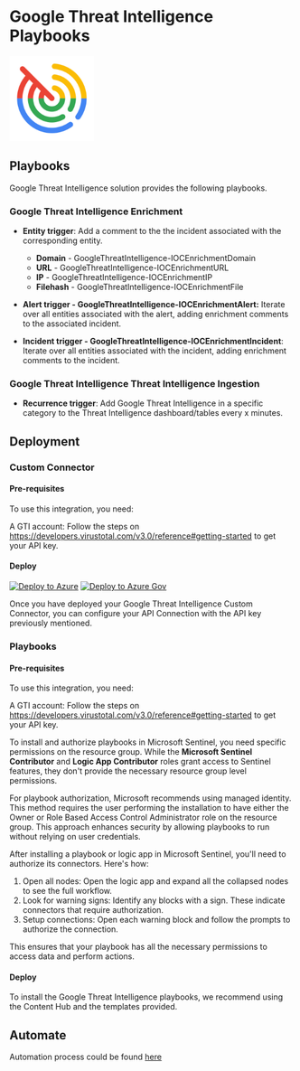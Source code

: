 # Google Threat Intelligence Playbooks

<img src="https://raw.githubusercontent.com/Azure/Azure-Sentinel/master/Logos/GoogleThreatIntelligence.svg" alt="Google Threat Intelligence" style="width:150px; height:150px"/>

## Playbooks

Google Threat Intelligence solution provides the following playbooks.

### Google Threat Intelligence Enrichment

* **Entity trigger**: Add a comment to the the incident associated with the corresponding entity.
  * **Domain** - GoogleThreatIntelligence-IOCEnrichmentDomain
  * **URL** - GoogleThreatIntelligence-IOCEnrichmentURL
  * **IP** - GoogleThreatIntelligence-IOCEnrichmentIP
  * **Filehash** - GoogleThreatIntelligence-IOCEnrichmentFile

* **Alert trigger - GoogleThreatIntelligence-IOCEnrichmentAlert:** Iterate over all entities associated with the alert, adding enrichment comments to the associated incident.
  
* **Incident trigger - GoogleThreatIntelligence-IOCEnrichmentIncident**: Iterate over all entities associated with the incident, adding enrichment comments to the incident.

### Google Threat Intelligence Threat Intelligence Ingestion

* **Recurrence trigger**: Add Google Threat Intelligence in a specific category to the Threat Intelligence dashboard/tables every x minutes.

## Deployment

### Custom Connector

#### Pre-requisites

To use this integration, you need:

A GTI account: Follow the steps on https://developers.virustotal.com/v3.0/reference#getting-started to get your API key.

#### Deploy

<a href="https://portal.azure.com/#create/Microsoft.Template/uri/https%3A%2F%2Fraw.githubusercontent.com%2FAzure%2FAzure-Sentinel%2Fmaster%2FSolutions%2FGoogle%2520Threat%2520Intelligence%2FPlaybooks%2FCustomConnectors%2FGTICustomConnector%2Fazuredeploy.json" target="_blank">![Deploy to Azure](https://aka.ms/deploytoazurebutton)</a>
<a href="https://portal.azure.us/#create/Microsoft.Template/uri/https%3A%2F%2Fraw.githubusercontent.com%2FAzure%2FAzure-Sentinel%2Fmaster%2FSolutions%2FGoogle%2520Threat%2520Intelligence%2FPlaybooks%2FCustomConnectors%2FGTICustomConnector%2Fazuredeploy.json" target="_blank">![Deploy to Azure Gov](https://aka.ms/deploytoazuregovbutton)</a>

Once you have deployed your Google Threat Intelligence Custom Connector, you can configure your API Connection with the API key previously mentioned.

### Playbooks

#### Pre-requisites

To use this integration, you need:

A GTI account: Follow the steps on https://developers.virustotal.com/v3.0/reference#getting-started to get your API key.

To install and authorize playbooks in Microsoft Sentinel, you need specific permissions on the resource group. While the **Microsoft Sentinel Contributor** and **Logic App Contributor** roles grant access to Sentinel features, they don't provide the necessary resource group level permissions.

For playbook authorization, Microsoft recommends using managed identity. This method requires the user performing the installation to have either the Owner or Role Based Access Control Administrator role on the resource group. This approach enhances security by allowing playbooks to run without relying on user credentials.

After installing a playbook or logic app in Microsoft Sentinel, you'll need to authorize its connectors. Here's how:

1. Open all nodes: Open the logic app and expand all the collapsed nodes to see the full workflow.
2. Look for warning signs: Identify any blocks with a sign. These indicate connectors that require authorization.
3. Setup connections: Open each warning block and follow the prompts to authorize the connection.

This ensures that your playbook has all the necessary permissions to access data and perform actions.

#### Deploy

To install the Google Threat Intelligence playbooks, we recommend using the Content Hub and the templates provided.

## Automate

Automation process could be found [here](https://learn.microsoft.com/en-us/azure/sentinel/automation/run-playbooks?tabs=after-onboarding%2Cincidents%2Cazure%2Cincident-details-new)